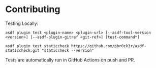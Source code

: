 # Contributing

Testing Locally:

```shell
asdf plugin test <plugin-name> <plugin-url> [--asdf-tool-version <version>] [--asdf-plugin-gitref <git-ref>] [test-command*]

asdf plugin test staticcheck https://github.com/pbr0ck3r/asdf-staticcheck.git "staticcheck --version"
```

Tests are automatically run in GitHub Actions on push and PR.
